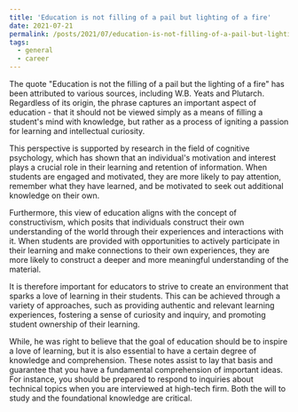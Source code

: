 ```yaml
---
title: 'Education is not filling of a pail but lighting of a fire'
date: 2021-07-21
permalink: /posts/2021/07/education-is-not-filling-of-a-pail-but-lighting-of-a-fire/
tags:
  - general
  - career
---
```


The quote "Education is not the filling of a pail but the lighting of a fire" has been attributed to various sources, including W.B. Yeats and Plutarch. Regardless of its origin, the phrase captures an important aspect of education - that it should not be viewed simply as a means of filling a student's mind with knowledge, but rather as a process of igniting a passion for learning and intellectual curiosity.

This perspective is supported by research in the field of cognitive psychology, which has shown that an individual's motivation and interest plays a crucial role in their learning and retention of information. When students are engaged and motivated, they are more likely to pay attention, remember what they have learned, and be motivated to seek out additional knowledge on their own.

Furthermore, this view of education aligns with the concept of constructivism, which posits that individuals construct their own understanding of the world through their experiences and interactions with it. When students are provided with opportunities to actively participate in their learning and make connections to their own experiences, they are more likely to construct a deeper and more meaningful understanding of the material.

It is therefore important for educators to strive to create an environment that sparks a love of learning in their students. This can be achieved through a variety of approaches, such as providing authentic and relevant learning experiences, fostering a sense of curiosity and inquiry, and promoting student ownership of their learning.

While, he was right to believe that the goal of education should be to inspire a love of learning, but it is also essential to have a certain degree of knowledge and comprehension. These notes assist to lay that basis and guarantee that you have a fundamental comprehension of important ideas. For instance, you should be prepared to respond to inquiries about technical topics when you are interviewed at high-tech firm. Both the will to study and the foundational knowledge are critical.
